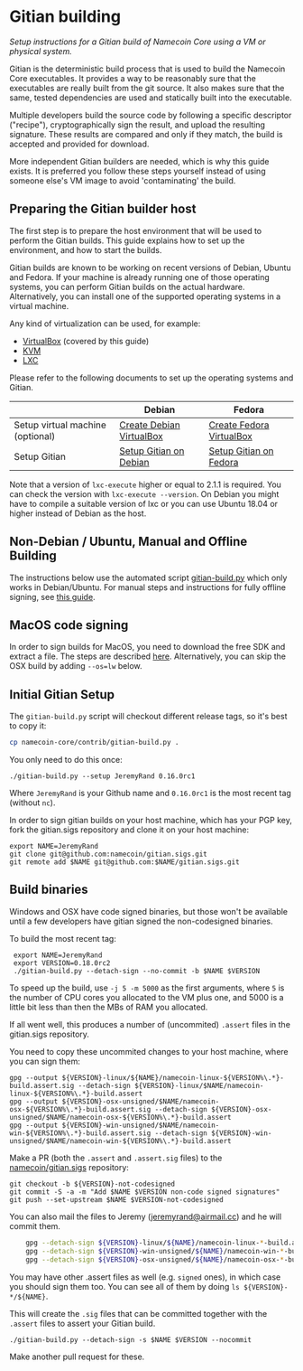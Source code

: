 Gitian building
================

*Setup instructions for a Gitian build of Namecoin Core using a VM or physical system.*

Gitian is the deterministic build process that is used to build the Namecoin
Core executables. It provides a way to be reasonably sure that the
executables are really built from the git source. It also makes sure that
the same, tested dependencies are used and statically built into the executable.

Multiple developers build the source code by following a specific descriptor
("recipe"), cryptographically sign the result, and upload the resulting signature.
These results are compared and only if they match, the build is accepted and provided
for download.

More independent Gitian builders are needed, which is why this guide exists.
It is preferred you follow these steps yourself instead of using someone else's
VM image to avoid 'contaminating' the build.


Preparing the Gitian builder host
---------------------------------

The first step is to prepare the host environment that will be used to perform the Gitian builds.
This guide explains how to set up the environment, and how to start the builds.

Gitian builds are known to be working on recent versions of Debian, Ubuntu and Fedora.
If your machine is already running one of those operating systems, you can perform Gitian builds on the actual hardware.
Alternatively, you can install one of the supported operating systems in a virtual machine.

Any kind of virtualization can be used, for example:
- [VirtualBox](https://www.virtualbox.org/) (covered by this guide)
- [KVM](http://www.linux-kvm.org/page/Main_Page)
- [LXC](https://linuxcontainers.org/)

Please refer to the following documents to set up the operating systems and Gitian.

|                                   | Debian                                                                             | Fedora                                                                             |
|-----------------------------------|------------------------------------------------------------------------------------|------------------------------------------------------------------------------------|
| Setup virtual machine (optional)  | [Create Debian VirtualBox](./gitian-building/gitian-building-create-vm-debian.md) | [Create Fedora VirtualBox](./gitian-building/gitian-building-create-vm-fedora.md) |
| Setup Gitian                      | [Setup Gitian on Debian](./gitian-building/gitian-building-setup-gitian-debian.md) | [Setup Gitian on Fedora](./gitian-building/gitian-building-setup-gitian-fedora.md) |

Note that a version of `lxc-execute` higher or equal to 2.1.1 is required.
You can check the version with `lxc-execute --version`.
On Debian you might have to compile a suitable version of lxc or you can use Ubuntu 18.04 or higher instead of Debian as the host.

Non-Debian / Ubuntu, Manual and Offline Building
------------------------------------------------
The instructions below use the automated script [gitian-build.py](https://github.com/namecoin/namecoin-core/blob/master/contrib/gitian-build.py) which only works in Debian/Ubuntu. For manual steps and instructions for fully offline signing, see [this guide](./gitian-building/gitian-building-manual.md).

MacOS code signing
------------------
In order to sign builds for MacOS, you need to download the free SDK and extract a file. The steps are described [here](./gitian-building/gitian-building-mac-os-sdk.md). Alternatively, you can skip the OSX build by adding `--os=lw` below.

Initial Gitian Setup
--------------------
The `gitian-build.py` script will checkout different release tags, so it's best to copy it:

```bash
cp namecoin-core/contrib/gitian-build.py .
```

You only need to do this once:

```
./gitian-build.py --setup JeremyRand 0.16.0rc1
```

Where `JeremyRand` is your Github name and `0.16.0rc1` is the most recent tag (without `nc`). 

In order to sign gitian builds on your host machine, which has your PGP key, fork the gitian.sigs repository and clone it on your host machine:

```
export NAME=JeremyRand
git clone git@github.com:namecoin/gitian.sigs.git
git remote add $NAME git@github.com:$NAME/gitian.sigs.git
```

Build binaries
-----------------------------
Windows and OSX have code signed binaries, but those won't be available until a few developers have gitian signed the non-codesigned binaries.

To build the most recent tag:
```
 export NAME=JeremyRand
 export VERSION=0.18.0rc2
 ./gitian-build.py --detach-sign --no-commit -b $NAME $VERSION
```

To speed up the build, use `-j 5 -m 5000` as the first arguments, where `5` is the number of CPU cores you allocated to the VM plus one, and 5000 is a little bit less than then the MBs of RAM you allocated.

If all went well, this produces a number of (uncommited) `.assert` files in the gitian.sigs repository.

You need to copy these uncommited changes to your host machine, where you can sign them:

```
gpg --output ${VERSION}-linux/${NAME}/namecoin-linux-${VERSION%\.*}-build.assert.sig --detach-sign ${VERSION}-linux/$NAME/namecoin-linux-${VERSION%\.*}-build.assert 
gpg --output ${VERSION}-osx-unsigned/$NAME/namecoin-osx-${VERSION%\.*}-build.assert.sig --detach-sign ${VERSION}-osx-unsigned/$NAME/namecoin-osx-${VERSION%\.*}-build.assert 
gpg --output ${VERSION}-win-unsigned/$NAME/namecoin-win-${VERSION%\.*}-build.assert.sig --detach-sign ${VERSION}-win-unsigned/$NAME/namecoin-win-${VERSION%\.*}-build.assert 
```

Make a PR (both the `.assert` and `.assert.sig` files) to the
[namecoin/gitian.sigs](https://github.com/namecoin/gitian.sigs/) repository:

```
git checkout -b ${VERSION}-not-codesigned
git commit -S -a -m "Add $NAME $VERSION non-code signed signatures"
git push --set-upstream $NAME $VERSION-not-codesigned
```

You can also mail the files to Jeremy (jeremyrand@airmail.cc) and he will commit them.

```bash
    gpg --detach-sign ${VERSION}-linux/${NAME}/namecoin-linux-*-build.assert
    gpg --detach-sign ${VERSION}-win-unsigned/${NAME}/namecoin-win-*-build.assert
    gpg --detach-sign ${VERSION}-osx-unsigned/${NAME}/namecoin-osx-*-build.assert
```

You may have other .assert files as well (e.g. `signed` ones), in which case you should sign them too. You can see all of them by doing `ls ${VERSION}-*/${NAME}`.

This will create the `.sig` files that can be committed together with the `.assert` files to assert your
Gitian build.


 `./gitian-build.py --detach-sign -s $NAME $VERSION --nocommit`

Make another pull request for these.
